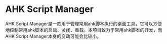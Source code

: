 # AHK Script Manager #
AHK Script Manager是一款用于管理常用ahk脚本执行的桌面工具，它可以方便地控制常用ahk脚本的启动、关闭、重载。本项目致力于常用ahk脚本的开发，而AHK Script Manager本身的变动可能会比较小。